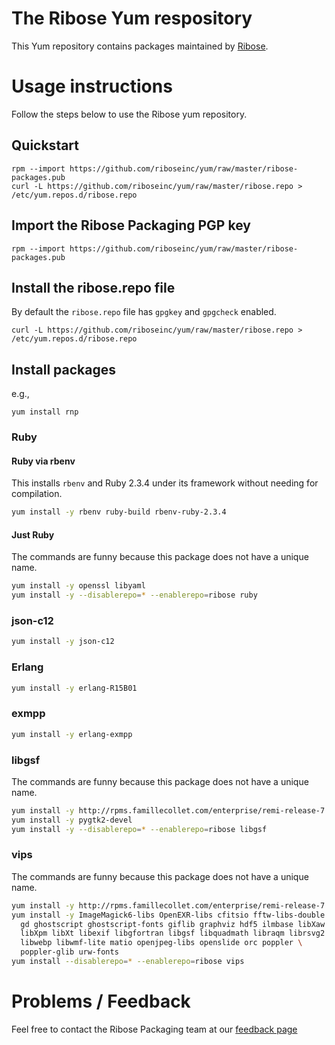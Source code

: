 # The Ribose Yum respository

This Yum repository contains packages maintained by
[Ribose](https://www.ribose.com).


# Usage instructions

Follow the steps below to use the Ribose yum repository.

## Quickstart

```
rpm --import https://github.com/riboseinc/yum/raw/master/ribose-packages.pub
curl -L https://github.com/riboseinc/yum/raw/master/ribose.repo > /etc/yum.repos.d/ribose.repo
```

## Import the Ribose Packaging PGP key

```
rpm --import https://github.com/riboseinc/yum/raw/master/ribose-packages.pub
```

## Install the ribose.repo file

By default the `ribose.repo` file has `gpgkey` and `gpgcheck` enabled.

```
curl -L https://github.com/riboseinc/yum/raw/master/ribose.repo > /etc/yum.repos.d/ribose.repo
```

## Install packages

e.g.,

```
yum install rnp
```

### Ruby

#### Ruby via rbenv

This installs `rbenv` and Ruby 2.3.4 under its framework without needing
for compilation.

``` sh
yum install -y rbenv ruby-build rbenv-ruby-2.3.4
```

#### Just Ruby

The commands are funny because this package does not have a unique name.

``` sh
yum install -y openssl libyaml
yum install -y --disablerepo=* --enablerepo=ribose ruby
```

### json-c12

``` sh
yum install -y json-c12
```

### Erlang

``` sh
yum install -y erlang-R15B01
```

### exmpp

``` sh
yum install -y erlang-exmpp
```

### libgsf

The commands are funny because this package does not have a unique name.

``` sh
yum install -y http://rpms.famillecollet.com/enterprise/remi-release-7.rpm
yum install -y pygtk2-devel
yum install -y --disablerepo=* --enablerepo=ribose libgsf
```

### vips

The commands are funny because this package does not have a unique name.

``` sh
yum install -y http://rpms.famillecollet.com/enterprise/remi-release-7.rpm
yum install -y ImageMagick6-libs OpenEXR-libs cfitsio fftw-libs-double fribidi \
  gd ghostscript ghostscript-fonts giflib graphviz hdf5 ilmbase libXaw libXmu \
  libXpm libXt libexif libgfortran libgsf libquadmath libraqm librsvg2 \
  libwebp libwmf-lite matio openjpeg-libs openslide orc poppler \
  poppler-glib urw-fonts
yum install --disablerepo=* --enablerepo=ribose vips
```

# Problems / Feedback

Feel free to contact the Ribose Packaging team at our [feedback
page](https://www.ribose.com/feedback)
